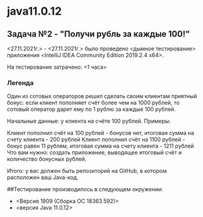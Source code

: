 # java11.0.12

## Задача №2 - "Получи рубль за каждые 100!"

<27.11.2021г.> - <27.11.2021г.> было проведено <дымное тестирование> приложения <IntelliJ IDEA Community Edition 2019.2.4 x64>.

На тестирование затрачено: <1 часа>

### Легенда
Один из сотовых операторов решил сделать своим клиентам приятный бонус: если клиент пополняет счёт более чем на 1000 рублей, то сотовый оператор дарит ему по 1 рублю за каждые 100 рублей.

Начальные данные: у клиента на счёте 100 рублей.
Примеры:

Клиент пополнил счёт на 100 рублей - бонусов нет, итоговая сумма на счету клиента - 200 рублей
Клиент пополнил счёт на 1100 рублей - бонус равен 11 рублям, итоговая сумма на счету клиента - 1211 рублей
Что вам нужно: создать приложение, выводящее итоговый счёт и количество бонусных рублей.

Итого: у вас должен быть репозиторий на GitHub, в котором расположен ваш Java-код.

##Тестирование производилось в следующем окружении:
* <Версия 1909 (Сборка ОС 18363.592)>
* <версия Java 11.0.12>